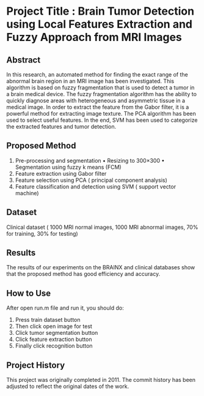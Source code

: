 # Project Title : Brain Tumor Detection using Local Features Extraction and Fuzzy Approach from MRI Images

## Abstract
In this research, an automated method for finding the exact range of the abnormal brain region in an MRI image has been investigated. This algorithm is based on fuzzy fragmentation that is used to detect a tumor in a brain medical device. The fuzzy fragmentation algorithm has the ability to quickly diagnose areas with heterogeneous and asymmetric tissue in a medical image. In order to extract the feature from the Gabor filter, it is a powerful method for extracting image texture. The PCA algorithm has been used to select useful features. In the end, SVM has been used to categorize the extracted features and tumor detection.

## Proposed Method
1. Pre-processing and segmentation
•	Resizing to 300×300
•	Segmentation using fuzzy k means (FCM)
2. Feature extraction using Gabor filter
3. Feature selection using PCA ( principal component analysis)
4. Feature classification and detection using SVM ( support vector machine)

## Dataset
Clinical dataset  ( 1000 MRI normal images, 1000 MRI abnormal images, 70% for training, 30% for testing)


## Results
 The results of our experiments on the BRAINX and clinical databases show that the proposed method has good efficiency and accuracy.

## How to Use
After open run.m file and run it, you should do:
1.	Press train dataset button
2.	Then click open image for test
3.	Click tumor segmentation button
4.	Click feature extraction button
5.	Finally click recognition button

## Project History
This project was originally completed in 2011. The commit history has been adjusted to reflect the original dates of the work.
